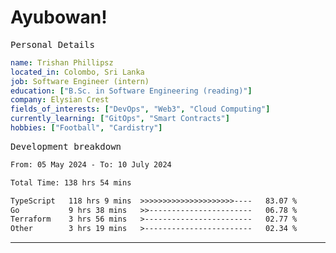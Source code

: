 # Ayubowan!

<samp>Personal Details</samp>

```yaml
name: Trishan Phillipsz
located_in: Colombo, Sri Lanka
job: Software Engineer (intern)
education: ["B.Sc. in Software Engineering (reading)"]
company: Elysian Crest
fields_of_interests: ["DevOps", "Web3", "Cloud Computing"]
currently_learning: ["GitOps", "Smart Contracts"]
hobbies: ["Football", "Cardistry"]
```

<samp>Development breakdown</samp>

<!--START_SECTION:waka-->

```txt
From: 05 May 2024 - To: 10 July 2024

Total Time: 138 hrs 54 mins

TypeScript   118 hrs 9 mins  >>>>>>>>>>>>>>>>>>>>>----   83.07 %
Go           9 hrs 38 mins   >>-----------------------   06.78 %
Terraform    3 hrs 56 mins   >------------------------   02.77 %
Other        3 hrs 19 mins   >------------------------   02.34 %
```

<!--END_SECTION:waka-->

---
